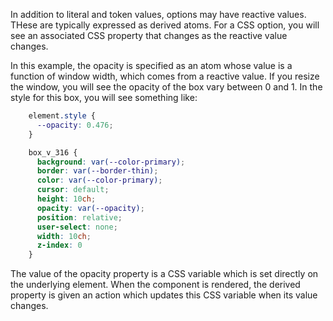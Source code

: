 In addition to literal and token values, options may have reactive values. THese are typically expressed as derived atoms. For a CSS option, you will see an associated CSS property that changes as the reactive value changes. 


In this example, the opacity is specified as an atom whose value is a function of window width, which comes from a reactive value. If you resize the window, you will see the opacity of the box vary between 0 and 1. In the style for this box, you will see something like:

```css
    element.style {
      --opacity: 0.476;
    }

    box_v_316 {
      background: var(--color-primary);
      border: var(--border-thin);
      color: var(--color-primary);
      cursor: default;
      height: 10ch;
      opacity: var(--opacity);
      position: relative;
      user-select: none;
      width: 10ch;
      z-index: 0
    }
```

The value of the opacity property is a CSS variable which is set directly on the underlying element. When the component is rendered, the derived property is given an action which updates this CSS variable when its value changes.